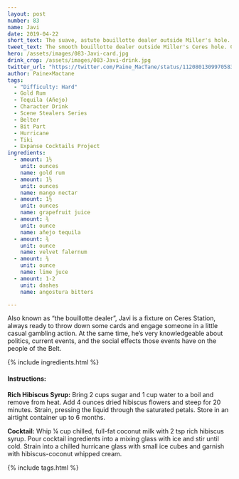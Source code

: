 ```yaml
---
layout: post
number: 83
name: Javi
date: 2019-04-22
short_text: The suave, astute bouillotte dealer outside Miller's hole.
tweet_text: The smooth bouillotte dealer outside Miller's Ceres hole. Craig Henry turns his lines, which are mostly exposition, into the thoughts of a perceptive Belter who cares passionately about his community.
hero: /assets/images/083-Javi-card.jpg
drink_crop: /assets/images/083-Javi-drink.jpg
twitter_url: "https://twitter.com/Paine_MacTane/status/1120801309970583552"
author: Paine×Mactane
tags:
  - "Difficulty: Hard"
  - Gold Rum
  - Tequila (Añejo)
  - Character Drink
  - Scene Stealers Series
  - Belter
  - Bit Part
  - Hurricane
  - Tiki
  - Expanse Cocktails Project
ingredients:
  - amount: 1½
    unit: ounces
    name: gold rum
  - amount: 1½
    unit: ounces
    name: mango nectar
  - amount: 1½
    unit: ounces
    name: grapefruit juice
  - amount: ¾
    unit: ounce
    name: añejo tequila
  - amount: ¾
    unit: ounce
    name: velvet falernum
  - amount: ⅜
    unit: ounce
    name: lime juce
  - amount: 1-2
    unit: dashes
    name: angostura bitters

---
```


Also known as “the bouillotte dealer”, Javi is a fixture on Ceres Station, always ready to throw down some cards and engage someone in a little casual gambling action. At the same time, he’s very knowledgeable about politics, current events, and the social effects those events have on the people of the Belt.

{% include ingredients.html %}

#### Instructions:

<strong>Rich Hibiscus Syrup:</strong> Bring 2 cups sugar and 1 cup water to a boil and remove from heat. Add 4 ounces dried hibiscus flowers and steep for 20 minutes. Strain, pressing the liquid through the saturated petals. Store in an airtight container up to 6 months.

<strong>Cocktail:</strong>  Whip ¼ cup chilled, full-fat coconut milk with 2 tsp rich hibiscus syrup. Pour cocktail ingredients into a mixing glass with ice and stir until cold. Strain into a chilled hurricane glass with small ice cubes and garnish with hibiscus-coconut whipped cream. 


{% include tags.html %}
